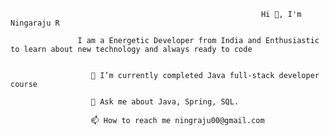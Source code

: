                                                             Hi 👋, I'm Ningaraju R             
                                                            
                   I am a Energetic Developer from India and Enthusiastic to learn about new technology and always ready to code  

                   
                      🌱 I’m currently completed Java full-stack developer course

                      💬 Ask me about Java, Spring, SQL.

                      📫 How to reach me ningraju00@gmail.com


                                                       

